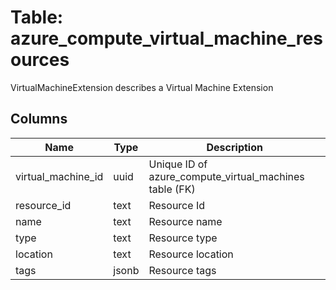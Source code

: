 
# Table: azure_compute_virtual_machine_resources
VirtualMachineExtension describes a Virtual Machine Extension
## Columns
| Name        | Type           | Description  |
| ------------- | ------------- | -----  |
|virtual_machine_id|uuid|Unique ID of azure_compute_virtual_machines table (FK)|
|resource_id|text|Resource Id|
|name|text|Resource name|
|type|text|Resource type|
|location|text|Resource location|
|tags|jsonb|Resource tags|
